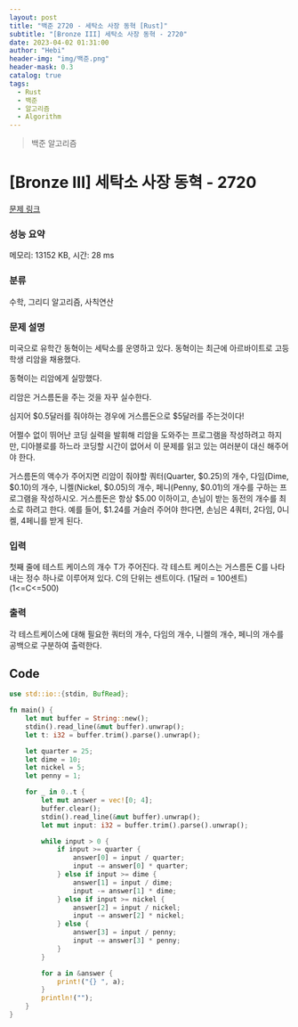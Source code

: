 ```yaml
---
layout: post
title: "백준 2720 - 세탁소 사장 동혁 [Rust]"
subtitle: "[Bronze III] 세탁소 사장 동혁 - 2720"
date: 2023-04-02 01:31:00
author: "Hebi"
header-img: "img/백준.png"
header-mask: 0.3
catalog: true
tags:
  - Rust
  - 백준
  - 알고리즘
  - Algorithm
---
```


> 백준 알고리즘

# [Bronze III] 세탁소 사장 동혁 - 2720

[문제 링크](https://www.acmicpc.net/problem/2720)

### 성능 요약

메모리: 13152 KB, 시간: 28 ms

### 분류

수학, 그리디 알고리즘, 사칙연산

### 문제 설명

<p>미국으로 유학간 동혁이는 세탁소를 운영하고 있다. 동혁이는 최근에 아르바이트로 고등학생 리암을 채용했다.</p>

<p>동혁이는 리암에게 실망했다.</p>

<p>리암은 거스름돈을 주는 것을 자꾸 실수한다.</p>

<p>심지어 <span>$</span>0.5달러를 줘야하는 경우에 거스름돈으로 <span>$</span>5달러를 주는것이다!</p>

<p>어쩔수 없이 뛰어난 코딩 실력을 발휘해 리암을 도와주는 프로그램을 작성하려고 하지만, 디아블로를 하느라 코딩할 시간이 없어서 이 문제를 읽고 있는 여러분이 대신 해주어야 한다.</p>

<p>거스름돈의 액수가 주어지면 리암이 줘야할 쿼터(Quarter, <span>$</span>0.25)의 개수, 다임(Dime, <span>$</span>0.10)의 개수, 니켈(Nickel, <span>$</span>0.05)의 개수, 페니(Penny, <span>$</span>0.01)의 개수를 구하는 프로그램을 작성하시오. 거스름돈은 항상 <span>$</span>5.00 이하이고, 손님이 받는 동전의 개수를 최소로 하려고 한다. 예를 들어, <span>$</span>1.24를 거슬러 주어야 한다면, 손님은 4쿼터, 2다임, 0니켈, 4페니를 받게 된다.</p>

### 입력

 <p>첫째 줄에 테스트 케이스의 개수 T가 주어진다. 각 테스트 케이스는 거스름돈 C를 나타내는 정수 하나로 이루어져 있다. C의 단위는 센트이다. (1달러 = 100센트) (1<=C<=500)</p>

### 출력

 <p>각 테스트케이스에 대해 필요한 쿼터의 개수, 다임의 개수, 니켈의 개수, 페니의 개수를 공백으로 구분하여 출력한다.</p>

## Code

```rs
use std::io::{stdin, BufRead};

fn main() {
    let mut buffer = String::new();
    stdin().read_line(&mut buffer).unwrap();
    let t: i32 = buffer.trim().parse().unwrap();

    let quarter = 25;
    let dime = 10;
    let nickel = 5;
    let penny = 1;

    for _ in 0..t {
        let mut answer = vec![0; 4];
        buffer.clear();
        stdin().read_line(&mut buffer).unwrap();
        let mut input: i32 = buffer.trim().parse().unwrap();

        while input > 0 {
            if input >= quarter {
                answer[0] = input / quarter;
                input -= answer[0] * quarter;
            } else if input >= dime {
                answer[1] = input / dime;
                input -= answer[1] * dime;
            } else if input >= nickel {
                answer[2] = input / nickel;
                input -= answer[2] * nickel;
            } else {
                answer[3] = input / penny;
                input -= answer[3] * penny;
            }
        }

        for a in &answer {
            print!("{} ", a);
        }
        println!("");
    }
}
```
